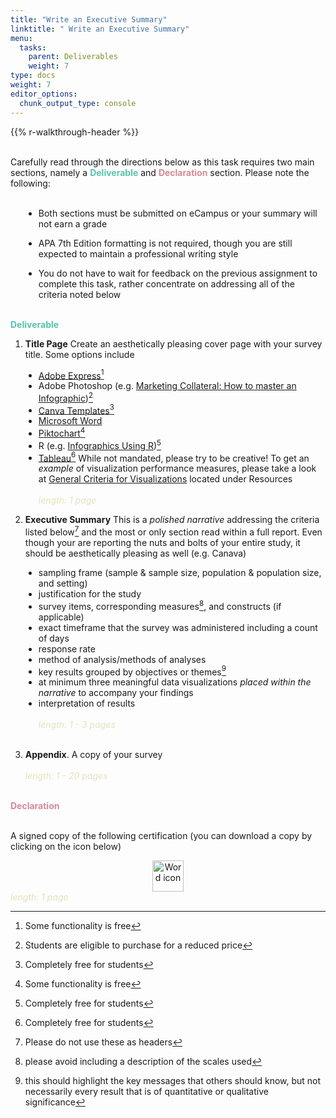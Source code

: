 ```yaml
---
title: "Write an Executive Summary"
linktitle: " Write an Executive Summary"
menu:
  tasks:
    parent: Deliverables
    weight: 7
type: docs
weight: 7
editor_options: 
  chunk_output_type: console
---
```


{{% r-walkthrough-header %}}

<style>
ul {
    margin-left: 1.5em
}
</style>

<br>
Carefully read through the directions below as this task requires two main sections, namely a <span style="color:#57c4ad; font-weight:bold;">Deliverable</span> and <span style="color:#d58999; font-weight:bold;">Declaration</span> section. Please note the following:
<br>
<br>

- Both sections must be submitted on eCampus or your summary will not earn a grade

- APA 7th Edition formatting is not required, though you are still expected to maintain a professional writing style

- You do not have to wait for feedback on the previous assignment to complete this task, rather concentrate on addressing all of the criteria noted below
  <br>
  <br>

<span style="color:#57c4ad; font-weight:bold;">Deliverable</span>
1. **Title Page**
Create an aesthetically pleasing cover page with your survey title. Some options include
- [Adobe Express](https://www.adobe.com/express/create/infographic)[^1]
- Adobe Photoshop (e.g. [Marketing Collateral: How to master an Infographic](https://www.adobe.com/vn_en/creativecloud/design/discover/make-infographic-in-photoshop.html))[^2]
- [Canva Templates](https://www.canva.com/cover-pages/templates/)[^3]
- [Microsoft Word](https://templates.office.com/en-us/papers-and-reports)
- [Piktochart](https://piktochart.com)[^4]
- R (e.g. [Infographics Using R](https://rpubs.com/chidungkt/702513))[^5]
- [Tableau](https://www.tableau.com/academic/students)[^6]
While not mandated, please try to be creative! To get an *example* of visualization performance measures, please take a look at [General Criteria for Visualizations](/resources/look/) located under Resources <br><br>
<span style="color:#e6e1bc; font-style: italic;">length: 1 page</span>

2.  **Executive Summary**
    This is a *polished narrative* addressing the criteria listed below[^7] and the most or only section read within a full report. Even though your are reporting the nuts and bolts of your entire study, it should be aesthetically pleasing as well (e.g. Canava)

- sampling frame (sample & sample size, population & population size, and setting)
- justification for the study
- survey items, corresponding measures[^8], and constructs (if applicable)
- exact timeframe that the survey was administered including a count of days
- response rate
- method of analysis/methods of analyses
- key results grouped by objectives or themes[^9]
- at minimum three meaningful data visualizations *placed within the narrative* to accompany your findings
- interpretation of results<br><br>
  <span style="color:#e6e1bc; font-style: italic;">length: 1 - 3 pages</span>
  <br>
  <br>

3.  **Appendix**. A copy of your survey<br><br>
    <span style="color:#e6e1bc; font-style: italic;">length: 1 - 20 pages</span>
    <br>
    <br>

<span style="color:#d58999; font-weight:bold;">Declaration</span>
<br>
<br>

A signed copy of the following certification (you can download a copy by clicking on the icon below)<br>
<a target="_blank" href="/forms/edp619declaration.pdf">
<center>
<img src="/logos/pdf-ico.png" alt="Word icon" width="50">
</center>

</a>
<span style="color:#e6e1bc; font-style: italic;">length: 1 page</span>

[^1]: Some functionality is free

[^2]: Students are eligible to purchase for a reduced price

[^3]: Completely free for students

[^4]: Some functionality is free

[^5]: Completely free for students

[^6]: Completely free for students

[^7]: Please do not use these as headers

[^8]: please avoid including a description of the scales used

[^9]: this should highlight the key messages that others should know, but not necessarily every result that is of quantitative or qualitative significance
